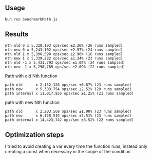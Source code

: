 ## Usage
`bun run benchmarkPath.js`

## Results

```
nth old 0 x 5,320,103 ops/sec ±2.26% (20 runs sampled)
nth new 0 x 5,243,102 ops/sec ±2.57% (24 runs sampled)
nth old 1 x 5,396,598 ops/sec ±2.96% (18 runs sampled)
nth new 1 x 5,339,282 ops/sec ±1.24% (23 runs sampled)
nth old -1 x 5,431,793 ops/sec ±1.04% (24 runs sampled)
nth new -1 x 5,298,789 ops/sec ±2.09% (22 runs sampled)
```

Path with old Nth function
```
path old      x 2,152,120 ops/sec ±0.87% (23 runs sampled)
path new      x 5,383,754 ops/sec ±2.52% (20 runs sampled)
path internal x 11,017,936 ops/sec ±1.25% (21 runs sampled)
```

path with new Nth function
```
path old      x 2,203,569 ops/sec ±1.00% (23 runs sampled)
path new      x 6,128,519 ops/sec ±2.51% (23 runs sampled)
path internal x 14,423,742 ops/sec ±3.52% (22 runs sampled)
```

## Optimization steps
I tried to avoid creating a var every time the function runs, instead only creating a const when necessary in the scope of the condition
